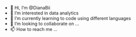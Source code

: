 - 👋 Hi, I’m @DianaBii
- 👀 I’m interested in data analytics 
- 🌱 I’m currently learning to code using different languages 
- 💞️ I’m looking to collaborate on ...
- 📫 How to reach me ...

<!---
DianaBii/DianaBii is a ✨ special ✨ repository because its `README.md` (this file) appears on your GitHub profile.
You can click the Preview link to take a look at your changes.
--->
